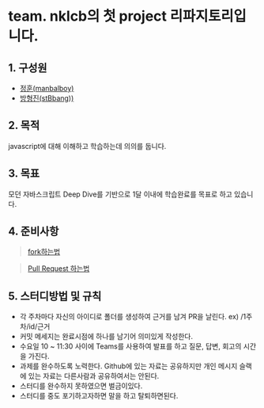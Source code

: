 # team. nklcb의 첫 project 리파지토리입니다.

## 1. 구성원
 - [정훈(manbalboy)](https://github.com/manbalboy)
 - [방형진(stBbang))](https://github.com/stBbang)

## 2. 목적
javascript에 대해 이해하고 학습하는데 의의를 둡니다.

## 3. 목표 
모던 자바스크립트 Deep Dive를 기반으로 1달 이내에 학습완료를 목표로 하고 있습니다.

## 4. 준비사항
> [fork하는법](https://github.com/manbalboy/nklcb-deep-dive-javascript/blob/master/doc/1.fork.md)

> [Pull Request 하는법](https://manbalboy.github.io/it/git01.html)

## 5. 스터디방법 및 규칙
- 각 주차마다 자신의 아이디로 폴더를 생성하여 근거를 남겨 PR을 날린다. ex) /1주차/id/근거
- 커밋 메세지는 완료시점에 하나를 남기어 의미있게 작성한다.
- 수요일 10 ~ 11:30 사이에 Teams를 사용하여 발표를 하고 질문, 답변, 회고의 시간을 가진다. 
- 과제를 완수하도록 노력한다. Github에 있는 자료는 공유하지만 개인 메시지 슬랙에 있는 자료는 다른사람과 공유하여서는 안된다.
- 스터디를 완수하지 못하였으면 벌금이있다.
- 스터디를 중도 포기하고자하면 말을 하고 탈퇴하면된다. 
